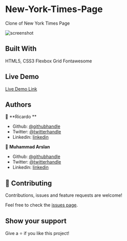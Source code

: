 # New-York-Times-Page

Clone of New York Times Page

![screenshot](image/Screenshot.png)

## Built With

HTML5, CSS3
Flexbox
Grid
Fontawesome
## Live Demo

[Live Demo Link](https://raw.githack.com/arslanbisharat/New-York-Times-Page/feature-branch/index.html)

## Authors

👤 **Ricardo **

- Github: [@githubhandle](https://github.com/ricardo123321)
- Twitter: [@twitterhandle](https://twitter.com/ricardo61592083)
- Linkedin: [linkedin](https://www.linkedin.com/in/ricardo-vera-7381a81a2/)

👤 **Muhammad Arslan**

- Github: [@githubhandle](https://github.com/arslanbisharat)
- Twitter: [@twitterhandle](https://twitter.com/arslan_bisharat-2020bb156)
- Linkedin: [linkedin](https://www.linkedin.com/in/muhammad-arslan-2020bb156)

## 🤝 Contributing

Contributions, issues and feature requests are welcome!

Feel free to check the [issues page](https://github.com/arslanbisharat/New-York-Times-Page/issues).

## Show your support

Give a ⭐️ if you like this project!

